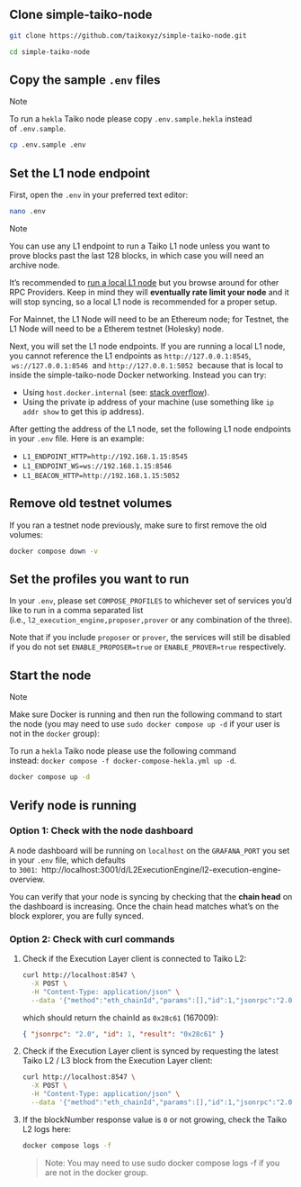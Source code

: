 ## Clone simple-taiko-node

```bash
git clone https://github.com/taikoxyz/simple-taiko-node.git

cd simple-taiko-node
```

## Copy the sample `.env` files

> [!NOTE]
> To run a `hekla` Taiko node please copy `.env.sample.hekla` instead of `.env.sample`.

```bash
cp .env.sample .env
```

## Set the L1 node endpoint

First, open the `.env` in your preferred text editor:

```bash
nano .env
```

> [!NOTE]
> You can use any L1 endpoint to run a Taiko L1 node unless you want to prove blocks past the last 128 blocks, in which case you will need an archive node.
>
> It’s recommended to [run a local L1 node](https://docs.taiko.xyz/guides/node-operators/run-an-ethereum-testnet-node) but you browse around for other RPC Providers. Keep in mind they will **eventually rate limit your node** and it will stop syncing, so a local L1 node is recommended for a proper setup.
>
> For Mainnet, the L1 Node will need to be an Ethereum node; for Testnet, the L1 Node will need to be a Etherem testnet (Holesky) node.

Next, you will set the L1 node endpoints. If you are running a local L1 node, you cannot reference the L1 endpoints  as `http://127.0.0.1:8545`,  `ws://127.0.0.1:8546`  and `http://127.0.0.1:5052`  because that is local to inside the simple-taiko-node Docker networking. Instead you can try:

- Using `host.docker.internal` (see: [stack overflow](https://stackoverflow.com/questions/24319662)).
- Using the private ip address of your machine (use something like `ip addr show` to get this ip address).

After getting the address of the L1 node, set the following L1 node endpoints in your `.env` file. Here is an example:

- `L1_ENDPOINT_HTTP=http://192.168.1.15:8545`
- `L1_ENDPOINT_WS=ws://192.168.1.15:8546`
- `L1_BEACON_HTTP=http://192.168.1.15:5052`

## Remove old testnet volumes

If you ran a testnet node previously, make sure to first remove the old volumes:

```bash
docker compose down -v
```

## Set the profiles you want to run

In your `.env`, please set `COMPOSE_PROFILES` to whichever set of services you’d like to run in a comma separated list (i.e., `l2_execution_engine,proposer,prover` or any combination of the three).

Note that if you include `proposer` or `prover`, the services will still be disabled if you do not set `ENABLE_PROPOSER=true` or `ENABLE_PROVER=true` respectively.

## Start the node

> [!NOTE]
> Make sure Docker is running and then run the following command to start the node (you may need to use `sudo docker compose up -d` if your user is not in the `docker` group):
>
> To run a `hekla` Taiko node please use the following command instead: `docker compose -f docker-compose-hekla.yml up -d`.


```bash
docker compose up -d
```

## Verify node is running

### **Option 1: Check with the node dashboard**

A node dashboard will be running on `localhost` on the `GRAFANA_PORT` you set in your `.env` file, which defaults to `3001`:  http://localhost:3001/d/L2ExecutionEngine/l2-execution-engine-overview.

You can verify that your node is syncing by checking that the **chain head** on the dashboard is increasing. Once the chain head matches what’s on the block explorer, you are fully synced.

### **Option 2: Check with curl commands**

1. Check if the Execution Layer client is connected to Taiko L2:
    
    ```bash
    curl http://localhost:8547 \
      -X POST \
      -H "Content-Type: application/json" \
      --data '{"method":"eth_chainId","params":[],"id":1,"jsonrpc":"2.0"}'
    ```
    
    which should return the chainId as `0x28c61` (167009):
    
    ```json
    { "jsonrpc": "2.0", "id": 1, "result": "0x28c61" }
    ```
    
2. Check if the Execution Layer client is synced by requesting the latest Taiko L2 / L3 block from the Execution Layer client:
    
    ```bash
    curl http://localhost:8547 \
      -X POST \
      -H "Content-Type: application/json" \
      --data '{"method":"eth_chainId","params":[],"id":1,"jsonrpc":"2.0"}'
    ```
    
3. If the blockNumber response value is `0` or not growing, check the Taiko L2 logs here:
    
    ```bash
    docker compose logs -f
    ```
    
    > Note: You may need to use sudo docker compose logs -f if you are not in the docker group.
